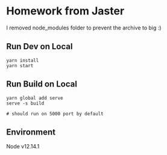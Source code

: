 # Homework from Jaster

I removed node_modules folder to prevent the archive to big :)

## Run Dev on Local
```
yarn install
yarn start
```

## Run Build on Local

```
yarn global add serve
serve -s build

# should run on 5000 port by default
```

## Environment

Node v12.14.1